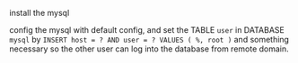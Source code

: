 install the mysql 

config the mysql with default config, and set the TABLE `user` in DATABASE `mysql`  by `INSERT host = ? AND user = ? VALUES ( %, root )` and something necessary so the other user can log into the database from remote domain.

